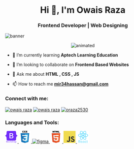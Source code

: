 <h1 align="center">Hi 👋, I'm Owais Raza</h1>
<h3 align="center">Frontend Developer | Web Designing</h3>

![banner](https://media.giphy.com/media/jWTUfNBZCJ5EkLL8kK/giphy.gif?cid=790b7611yygi4ybmp3ymj3zf6ztddmh2tmcp13ok06bt34ft&ep=v1_gifs_search&rid=giphy.gif&ct=g)

<p align="center">
  <img src="https://cdn.pixabay.com/photo/2021/08/04/13/06/software-developer-6521720_1280.jpg" alt="animated" />
</p>

- 🌱 I’m currently learning **Aptech Learning Education**

- 👯 I’m looking to collaborate on **Frontend Based Websites**

- 💬 Ask me about **HTML , CSS , JS**

- 📫 How to reach me **mir34hassan@gmail.com**

<h3 align="left">Connect with me:</h3>
<p align="left">
<a href="https://linkedin.com/in/owais raza" target="blank"><img align="center" src="https://raw.githubusercontent.com/rahuldkjain/github-profile-readme-generator/master/src/images/icons/Social/linked-in-alt.svg" alt="owais raza" height="30" width="40" /></a>
<a href="https://fb.com/owais raza" target="blank"><img align="center" src="https://raw.githubusercontent.com/rahuldkjain/github-profile-readme-generator/master/src/images/icons/Social/facebook.svg" alt="owais raza" height="30" width="40" /></a>
<a href="https://instagram.com/oraza2530" target="blank"><img align="center" src="https://raw.githubusercontent.com/rahuldkjain/github-profile-readme-generator/master/src/images/icons/Social/instagram.svg" alt="oraza2530" height="30" width="40" /></a>
</p>

<h3 align="left">Languages and Tools:</h3>
<p align="left"> <a href="https://getbootstrap.com" target="_blank" rel="noreferrer"> <img src="https://raw.githubusercontent.com/devicons/devicon/master/icons/bootstrap/bootstrap-plain-wordmark.svg" alt="bootstrap" width="40" height="40"/> </a> <a href="https://www.w3schools.com/css/" target="_blank" rel="noreferrer"> <img src="https://raw.githubusercontent.com/devicons/devicon/master/icons/css3/css3-original-wordmark.svg" alt="css3" width="40" height="40"/> </a> <a href="https://www.figma.com/" target="_blank" rel="noreferrer"> <img src="https://www.vectorlogo.zone/logos/figma/figma-icon.svg" alt="figma" width="40" height="40"/> </a> <a href="https://www.w3.org/html/" target="_blank" rel="noreferrer"> <img src="https://raw.githubusercontent.com/devicons/devicon/master/icons/html5/html5-original-wordmark.svg" alt="html5" width="40" height="40"/> </a> <a href="https://developer.mozilla.org/en-US/docs/Web/JavaScript" target="_blank" rel="noreferrer"> <img src="https://raw.githubusercontent.com/devicons/devicon/master/icons/javascript/javascript-original.svg" alt="javascript" width="40" height="40"/> </a> <a href="https://reactjs.org/" target="_blank" rel="noreferrer"> <img src="https://raw.githubusercontent.com/devicons/devicon/master/icons/react/react-original-wordmark.svg" alt="react" width="40" height="40"/> </a> </p>
